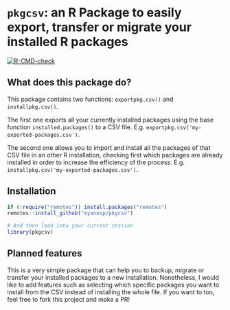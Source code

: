 # `pkgcsv`: an R Package to easily export, transfer or migrate your installed R packages
<!-- badges: start -->
[![R-CMD-check](https://github.com/myanesp/pkgcsv/actions/workflows/R-CMD-check.yaml/badge.svg)](https://github.com/myanesp/pkgcsv/actions/workflows/R-CMD-check.yaml)
<!-- badges: end -->

## What does this package do?
This package contains two functions: `exportpkg.csv()` and `installpkg.csv()`. 

The first one exports all your currently installed packages using the base function `installed.packages()` to a CSV file. E.g. `exportpkg.csv('my-exported-packages.csv')`. 

The second one allows you to import and install all the packages of that CSV file in an other R installation, checking first which packages are already installed in order to increase the efficiency of the process. E.g. `installpkg.csv('my-exported-packages.csv')`.

## Installation
```r
if (!require("remotes")) install.packages("remotes")
remotes::install_github("myanesp/pkgcsv")

# And then load into your current session
library(pkgcsv)
```

## Planned features
This is a very simple package that can help you to backup, migrate or transfer your installed packages to a new installation. Nonetheless, I would like to add features such as selecting which specific packages you want to install from the CSV instead of installing the whole file. If you want to too, feel free to fork this project and make a PR!
